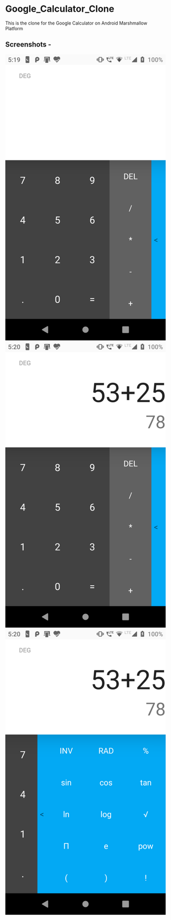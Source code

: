 # Google_Calculator_Clone
This is the clone for the Google Calculator on Android Marshmallow Platform 

## Screenshots -

![Alt text](/app/screenshots/1.png?raw=true)
![Alt text](/app/screenshots/2.png?raw=true)
![Alt text](/app/screenshots/3.png?raw=true)
